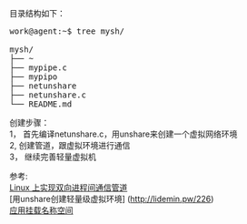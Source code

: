 目录结构如下：<br/>
<pre>
work@agent:~$ tree mysh/ 

mysh/
├── ~
├── mypipe.c
├── mypipo
├── netunshare
├── netunshare.c
└── README.md
</pre>
创建步骤：<br/>
1， 首先编译netunshare.c，用unshare来创建一个虚拟网络环境 <br/>
2,  创建管道，跟虚拟环境进行通信  <br/>
3， 继续完善轻量虚拟机  <br/>

参考: <br/>
[Linux 上实现双向进程间通信管道](http://www.ibm.com/developerworks/cn/linux/l-pipebid/) <br/>
[用unshare创建轻量级虚拟环境] (http://lidemin.pw/226)     <br/>
[应用挂载名称空间](http://www.ibm.com/developerworks/cn/linux/l-mount-namespaces.html) <br/>



